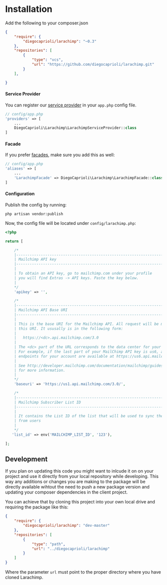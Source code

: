 # Installation

Add the following to your composer.json

```json
{
    "require": {
        "diegocaprioli/larachimp": "~0.3"
    },
    "repositories": [        
        {
            "type": "vcs",
            "url": "https://github.com/diegocaprioli/larachimp.git"
        }
    ],

}
```

#### Service Provider
You can register our [service provider](http://laravel.com/docs/5.1/providers) in your `app.php` config file.

```php
// config/app.php
'providers' => [
    ...
    DiegoCaprioli\Larachimp\LarachimpServiceProvider::class
]
```

#### Facade
If you prefer [facades](http://laravel.com/docs/5.1/facades), make sure you add this as well:

```php
// config/app.php
'aliases' => [
    ...
    'LarachimpFacade' => DiegoCaprioli\Larachimp\LarachimpFacade::class
]
```

#### Configuration
Publish the config by running:

    php artisan vendor:publish

Now, the config file will be located under `config/larachimp.php`:

```php
<?php

return [

    /*
    |--------------------------------------------------------------------------
    | Mailchimp API key
    |--------------------------------------------------------------------------
    |
    | To obtain an API key, go to mailchimp.com under your profile
    | you will find Extras -> API keys. Paste the key below.
    |
    */
    'apikey' => '',

    /*
    |--------------------------------------------------------------------------
    | Mailchimp API Base URI
    |--------------------------------------------------------------------------
    |
    | This is the base URI for the Mailchimp API. All request will be made to
    | this URI. It ususally is in the following form:
    |
    |   https://<dc>.api.mailchimp.com/3.0
    |
    | The <dc> part of the URL corresponds to the data center for your account. 
    | For example, if the last part of your MailChimp API key is us6, all API 
    | endpoints for your account are available at https://us6.api.mailchimp.com/3.0/.
    |
    | See http://developer.mailchimp.com/documentation/mailchimp/guides/get-started-with-mailchimp-api-3/
    | for more information.
    |
    */
    'baseuri' => 'https://us1.api.mailchimp.com/3.0/',

    /*
    |--------------------------------------------------------------------------
    | Mailchimp Subscriber List ID
    |--------------------------------------------------------------------------
    |    
    | It contains the List ID of the list that will be used to sync the emails
    | from users
    |
    */
   'list_id' => env('MAILCHIMP_LIST_ID', '123'),

];
```


## Development

If you plan on updating this code you might want to inlcude it on on your
project and use it directly from your local repository while developing. This 
way any additions or changes you are making to the package will be directly 
available wihtout the need to push a new package version and updating your 
composer dependencies in the client project.

You can achieve that by cloning this project into your own local drive and 
requiring the package like this:

```json
{
    "require": {
        "diegocaprioli/larachimp": "dev-master"
    },
    "repositories": [        
        {
            "type": "path",
            "url": "../diegocaprioli/larachimp"
        }
    ]
}
```

Where the parameter `url` must point to the proper directory where you have 
cloned Larachimp.